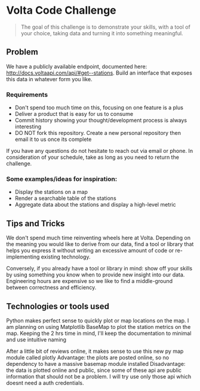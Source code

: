 # Volta Code Challenge
> The goal of this challenge is to demonstrate your skills, with a tool of your choice, taking data and turning it into something meaningful.

## Problem
We have a publicly available endpoint, documented here:
http://docs.voltaapi.com/api/#get--stations.
Build an interface that exposes this data in whatever form you like.

### Requirements
- Don't spend too much time on this, focusing on one feature is a plus
- Deliver a product that is easy for us to consume
- Commit history showing your thought/development process is always interesting
- DO NOT fork this repository. Create a new personal repository then email it to us once its complete

If you have any questions do not hesitate to reach out via email or phone. In consideration of your schedule, take as long as you need to return the challenge.

### Some examples/ideas for inspiration:
- Display the stations on a map
- Render a searchable table of the stations
- Aggregate data about the stations and display a high-level metric

## Tips and Tricks
We don't spend much time reinventing wheels here at Volta. Depending on the meaning you would like to derive from our data, find a tool or library that helps you express it without writing an excessive amount of code or re-implementing existing technology.

Conversely, if you already have a tool or library in mind: show off your skills by using something you know when to provide new insight into our data. Engineering hours are expensive so we like to find a middle-ground between correctness and efficiency.

## Technologies or tools used

Python makes perfect sense to quickly plot or map locations on the map.
I am planning on using Matplotlib BaseMap to plot the station metrics on the map.
Keeping the 2 hrs time in mind, I'll keep the documentation to minimal and use intuitive naming 

After a little bit of reviews online, it makes sense to use this new py map module called plotly
Advantage: the plots are posted online, so no dependency to have a massive basemap module installed
Disadvantage: the data is plotted online and public, since some of these api are public information that should not be a problem.
I will try use only those api which doesnt need a auth credentials. 

